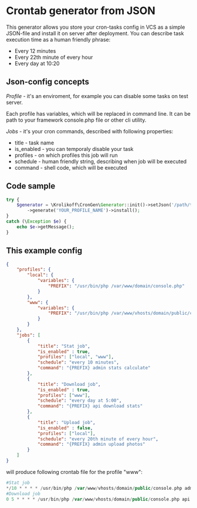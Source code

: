 Crontab generator from JSON
========

This generator allows you store your cron-tasks config in VCS as a simple JSON-file and install it on server after deployment. You can describe task execution time as a human friendly phrase:
* Every 12 minutes
* Every 22th minute of every hour
* Every day at 10:20

Json-config concepts
--------

*Profile* - it's an enviroment, for example you can disable some tasks on test server.

Each profile has variables, which will be replaced in command line. It can be path to your framework console.php file or other cli utility.

*Jobs* - it's your cron commands, described with following properties:

* title - task name
* is_enabled - you can temporaly disable your task
* profiles - on which profiles this job will run
* schedule - human friendly string, describing when job will be executed
* command - shell code, which will be executed

Code sample
--------

```php
try {
    $generator = \Krolikoff\CronGen\Generator::init()->setJson('/path/to/config.json')
        ->generate('YOUR_PROFILE_NAME')->install();
}
catch (\Exception $e) {
    echo $e->getMessage();
}
```

This example config
--------

```json
{
    "profiles": {
        "local": {
            "variables": {
                "PREFIX": "/usr/bin/php /var/www/domain/console.php"
            }
        },
        "www": {
            "variables": {
                "PREFIX": "/usr/bin/php /var/www/vhosts/domain/public/console.php"
            }
        }
    },
    "jobs": [
        {
            "title": "Stat job",
            "is_enabled" : true,
            "profiles": ["local", "www"],
            "schedule": "every 10 minutes",
            "command": "{PREFIX} admin stats calculate"
        },
        {
            "title": "Download job",
            "is_enabled" : true,
            "profiles": ["www"],
            "schedule": "every day at 5:00",
            "command": "{PREFIX} api download stats"
        },
        {
            "title": "Upload job",
            "is_enabled" : false,
            "profiles": ["local"],
            "schedule": "every 20th minute of every hour",
            "command": "{PREFIX} admin upload photos"
        }
    ]
}
```

will produce following crontab file for the profile "www":

```php
#Stat job
*/10 * * * * /usr/bin/php /var/www/vhosts/domain/public/console.php admin stats calculate
#Download job
0 5 * * * * /usr/bin/php /var/www/vhosts/domain/public/console.php api download stats
```
